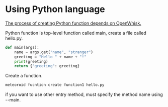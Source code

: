 # Using Python language
[The process of creating Python function depends on OpenWhisk.](https://github.com/apache/openwhisk/blob/master/docs/actions-python.md)


Python function is top-level function called main, create a file called hello.py.

```python
def main(args):
    name = args.get("name", "stranger")
    greeting = "Hello " + name + "!"
    print(greeting)
    return {"greeting": greeting}
```


Create a function.

```bash
meteoroid fucntion create function1 hello.py
```

if you want to use other entry method, must specify the method name using --main.
